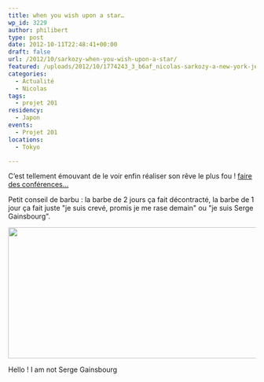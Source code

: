 ```yaml
---
title: when you wish upon a star…
wp_id: 3229
author: philibert
type: post
date: 2012-10-11T22:48:41+00:00
draft: false
url: /2012/10/sarkozy-when-you-wish-upon-a-star/
featured: /uploads/2012/10/1774243_3_b6af_nicolas-sarkozy-a-new-york-jeudi-11-octobre_de40326d14b75f1e1755f3932fea071a.jpg
categories:
  - Actualité
  - Nicolas
tags:
  - projet 201
residency:
  - Japon
events:
  - Projet 201
locations:
  - Tokyo

---
```

C&rsquo;est tellement émouvant de le voir enfin réaliser son rêve le plus fou ! <a class="arrow" href="https://www.lemonde.fr/politique/article/2012/10/11/sarkozy-reapparait-pour-une-conference-privee-a-new-york_1774242_823448.html" title="Sarkozy réapparait pour une conférence privée à New York" target="_blank">faire des conférences&#8230;</a>

Petit conseil de barbu : la barbe de 2 jours ça fait décontracté, la barbe de 1 jour ça fait juste "je suis crevé, promis je me rase demain" ou "je suis Serge Gainsbourg".

<div id="attachment_3246" class="wp-caption alignnone" style="max-width: 534px">
  <a href="{{< aws >}}/uploads/2012/10/1774243_3_b6af_nicolas-sarkozy-a-new-york-jeudi-11-octobre_de40326d14b75f1e1755f3932fea071a.jpg"><img src="{{< aws >}}/uploads/2012/10/1774243_3_b6af_nicolas-sarkozy-a-new-york-jeudi-11-octobre_de40326d14b75f1e1755f3932fea071a.jpg" alt="" title="1774243_3_b6af_nicolas-sarkozy-a-new-york-jeudi-11-octobre_de40326d14b75f1e1755f3932fea071a" width="534" height="267" class="size-full wp-image-3246" srcset="{{< aws >}}/uploads/2012/10/1774243_3_b6af_nicolas-sarkozy-a-new-york-jeudi-11-octobre_de40326d14b75f1e1755f3932fea071a.jpg 534w, {{< aws >}}/uploads/2012/10/1774243_3_b6af_nicolas-sarkozy-a-new-york-jeudi-11-octobre_de40326d14b75f1e1755f3932fea071a-300x150.jpg 300w, {{< aws >}}/uploads/2012/10/1774243_3_b6af_nicolas-sarkozy-a-new-york-jeudi-11-octobre_de40326d14b75f1e1755f3932fea071a-263x131.jpg 263w" sizes="(max-width: 534px) 100vw, 534px" /></a>
  
  <p class="wp-caption-text">
    Hello ! I am not Serge Gainsbourg
  </p>
</div>